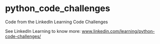 # python_code_challenges
Code from the LinkedIn Learning Code Challenges

See LinkedIn Learning to know more:
www.linkedin.com/learning/python-code-challenges/
